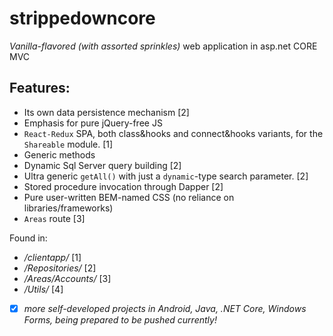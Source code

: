 # strippedowncore
*Vanilla-flavored (with assorted sprinkles)* web application in asp.net CORE MVC
## Features:
- Its own data persistence mechanism [2]
- Emphasis for pure jQuery-free JS 
- `React-Redux` SPA, both class&hooks and connect&hooks variants, for the `Shareable` module. [1]
- Generic methods
- Dynamic Sql Server query building [2]
- Ultra generic `getAll()` with just a `dynamic`-type search parameter. [2]
- Stored procedure invocation through Dapper [2]
- Pure user-written BEM-named CSS (no reliance on libraries/frameworks)
- `Areas` route [3]

Found in:
- */clientapp/* [1]
- */Repositories/* [2]
- */Areas/Accounts/* [3]
- */Utils/* [4]

- [x] *more self-developed projects in Android, Java, .NET Core, Windows Forms, being prepared to be pushed currently!*

